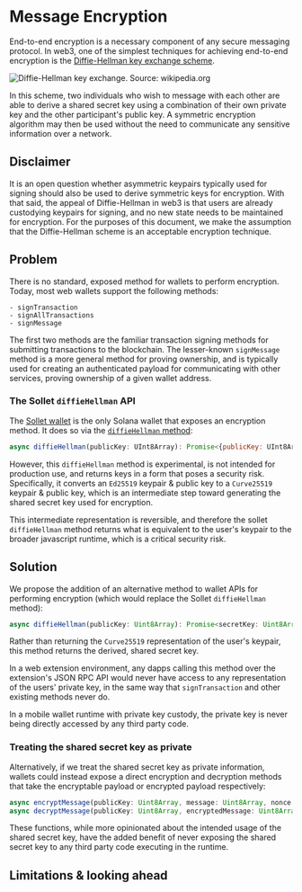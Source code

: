 # Message Encryption

End-to-end encryption is a necessary component of any secure messaging protocol. In web3, one of the simplest techniques for achieving end-to-end encryption is the [Diffie-Hellman key exchange scheme](https://en.wikipedia.org/wiki/Diffie–Hellman_key_exchange).

![Diffie-Hellman key exchange. Source: wikipedia.org](https://upload.wikimedia.org/wikipedia/commons/thumb/4/4c/Public_key_shared_secret.svg/500px-Public_key_shared_secret.svg.png)

In this scheme, two individuals who wish to message with each other are able to derive a shared secret key using a combination of their own private key and the other participant's public key. A symmetric encryption algorithm may then be used without the need to communicate any sensitive information over a network.

## Disclaimer

It is an open question whether asymmetric keypairs typically used for signing should also be used to derive symmetric keys for encryption. With that said, the appeal of Diffie-Hellman in web3 is that users are already custodying keypairs for signing, and no new state needs to be maintained for encryption. For the purposes of this document, we make the assumption that the Diffie-Hellman scheme is an acceptable encryption technique.

## Problem

There is no standard, exposed method for wallets to perform encryption. Today, most web wallets support the following methods:

```
- signTransaction
- signAllTransactions
- signMessage
```

The first two methods are the familiar transaction signing methods for submitting transactions to the blockchain. The lesser-known `signMessage` method is a more general method for proving ownership, and is typically used for creating an authenticated payload for communicating with other services, proving ownership of a given wallet address.

### The Sollet `diffieHellman` API

The [Sollet wallet](https://sollet.io) is the only Solana wallet that exposes an encryption method. It does so via the [`diffieHellman` method](https://github.com/project-serum/spl-token-wallet/tree/0a4c2a00c09f2ce690dce686990a32b15e836f03/src/utils/diffie-hellman):

```javascript
async diffieHellman(publicKey: UInt8Array): Promise<{publicKey: UInt8Array, secretKey: UInt8Array}>
```

However, this `diffieHellman` method is experimental, is not intended for production use, and returns keys in a form that poses a security risk. Specifically, it converts an `Ed25519` keypair & public key to a `Curve25519` keypair & public key, which is an intermediate step toward generating the shared secret key used for encryption.

This intermediate representation is reversible, and therefore the sollet `diffieHellman` method returns what is equivalent to the user's keypair to the broader javascript runtime, which is a critical security risk.

## Solution

We propose the addition of an alternative method to wallet APIs for performing encryption (which would replace the Sollet `diffieHellman` method):

```javascript
async diffieHellman(publicKey: Uint8Array): Promise<secretKey: Uint8Array>
```

Rather than returning the `Curve25519` representation of the user's keypair, this method returns the derived, shared secret key.

In a web extension environment, any dapps calling this method over the extension's JSON RPC API would never have access to any representation of the users' private key, in the same way that `signTransaction` and other existing methods never do.

In a mobile wallet runtime with private key custody, the private key is never being directly accessed by any third party code.

### Treating the shared secret key as private

Alternatively, if we treat the shared secret key as private information, wallets could instead expose a direct encryption and decryption methods that take the encryptable payload or encrypted payload respectively:

```javascript
async encryptMessage(publicKey: Uint8Array, message: Uint8Array, nonce: Uint8Array): Promise<{encryptedMessage: Uint8Array}>
async decryptMessage(publicKey: Uint8Array, encryptedMessage: Uint8Array, nonce: Uint8Array): Promise<{message: Uint8Array}>
```

These functions, while more opinionated about the intended usage of the shared secret key, have the added benefit of never exposing the shared secret key to any third party code executing in the runtime.

## Limitations & looking ahead

